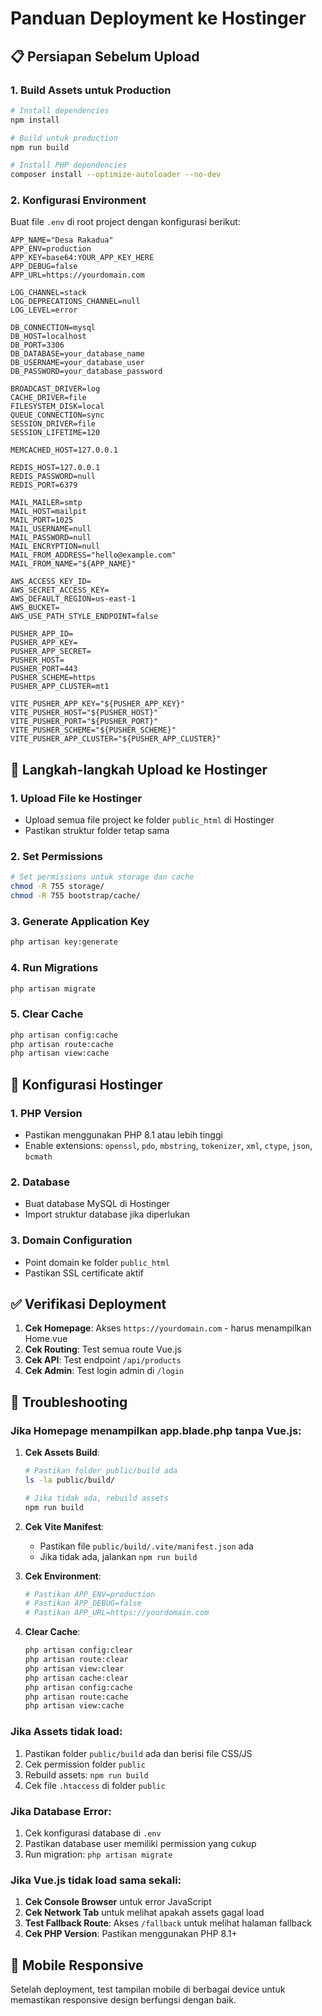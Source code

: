 # Panduan Deployment ke Hostinger

## 📋 Persiapan Sebelum Upload

### 1. Build Assets untuk Production
```bash
# Install dependencies
npm install

# Build untuk production
npm run build

# Install PHP dependencies
composer install --optimize-autoloader --no-dev
```

### 2. Konfigurasi Environment
Buat file `.env` di root project dengan konfigurasi berikut:

```env
APP_NAME="Desa Rakadua"
APP_ENV=production
APP_KEY=base64:YOUR_APP_KEY_HERE
APP_DEBUG=false
APP_URL=https://yourdomain.com

LOG_CHANNEL=stack
LOG_DEPRECATIONS_CHANNEL=null
LOG_LEVEL=error

DB_CONNECTION=mysql
DB_HOST=localhost
DB_PORT=3306
DB_DATABASE=your_database_name
DB_USERNAME=your_database_user
DB_PASSWORD=your_database_password

BROADCAST_DRIVER=log
CACHE_DRIVER=file
FILESYSTEM_DISK=local
QUEUE_CONNECTION=sync
SESSION_DRIVER=file
SESSION_LIFETIME=120

MEMCACHED_HOST=127.0.0.1

REDIS_HOST=127.0.0.1
REDIS_PASSWORD=null
REDIS_PORT=6379

MAIL_MAILER=smtp
MAIL_HOST=mailpit
MAIL_PORT=1025
MAIL_USERNAME=null
MAIL_PASSWORD=null
MAIL_ENCRYPTION=null
MAIL_FROM_ADDRESS="hello@example.com"
MAIL_FROM_NAME="${APP_NAME}"

AWS_ACCESS_KEY_ID=
AWS_SECRET_ACCESS_KEY=
AWS_DEFAULT_REGION=us-east-1
AWS_BUCKET=
AWS_USE_PATH_STYLE_ENDPOINT=false

PUSHER_APP_ID=
PUSHER_APP_KEY=
PUSHER_APP_SECRET=
PUSHER_HOST=
PUSHER_PORT=443
PUSHER_SCHEME=https
PUSHER_APP_CLUSTER=mt1

VITE_PUSHER_APP_KEY="${PUSHER_APP_KEY}"
VITE_PUSHER_HOST="${PUSHER_HOST}"
VITE_PUSHER_PORT="${PUSHER_PORT}"
VITE_PUSHER_SCHEME="${PUSHER_SCHEME}"
VITE_PUSHER_APP_CLUSTER="${PUSHER_APP_CLUSTER}"
```

## 🚀 Langkah-langkah Upload ke Hostinger

### 1. Upload File ke Hostinger
- Upload semua file project ke folder `public_html` di Hostinger
- Pastikan struktur folder tetap sama

### 2. Set Permissions
```bash
# Set permissions untuk storage dan cache
chmod -R 755 storage/
chmod -R 755 bootstrap/cache/
```

### 3. Generate Application Key
```bash
php artisan key:generate
```

### 4. Run Migrations
```bash
php artisan migrate
```

### 5. Clear Cache
```bash
php artisan config:cache
php artisan route:cache
php artisan view:cache
```

## 🔧 Konfigurasi Hostinger

### 1. PHP Version
- Pastikan menggunakan PHP 8.1 atau lebih tinggi
- Enable extensions: `openssl`, `pdo`, `mbstring`, `tokenizer`, `xml`, `ctype`, `json`, `bcmath`

### 2. Database
- Buat database MySQL di Hostinger
- Import struktur database jika diperlukan

### 3. Domain Configuration
- Point domain ke folder `public_html`
- Pastikan SSL certificate aktif

## ✅ Verifikasi Deployment

1. **Cek Homepage**: Akses `https://yourdomain.com` - harus menampilkan Home.vue
2. **Cek Routing**: Test semua route Vue.js
3. **Cek API**: Test endpoint `/api/products`
4. **Cek Admin**: Test login admin di `/login`

## 🐛 Troubleshooting

### Jika Homepage menampilkan app.blade.php tanpa Vue.js:
1. **Cek Assets Build**:
   ```bash
   # Pastikan folder public/build ada
   ls -la public/build/
   
   # Jika tidak ada, rebuild assets
   npm run build
   ```

2. **Cek Vite Manifest**:
   - Pastikan file `public/build/.vite/manifest.json` ada
   - Jika tidak ada, jalankan `npm run build`

3. **Cek Environment**:
   ```bash
   # Pastikan APP_ENV=production
   # Pastikan APP_DEBUG=false
   # Pastikan APP_URL=https://yourdomain.com
   ```

4. **Clear Cache**:
   ```bash
   php artisan config:clear
   php artisan route:clear
   php artisan view:clear
   php artisan cache:clear
   php artisan config:cache
   php artisan route:cache
   php artisan view:cache
   ```

### Jika Assets tidak load:
1. Pastikan folder `public/build` ada dan berisi file CSS/JS
2. Cek permission folder `public`
3. Rebuild assets: `npm run build`
4. Cek file `.htaccess` di folder `public`

### Jika Database Error:
1. Cek konfigurasi database di `.env`
2. Pastikan database user memiliki permission yang cukup
3. Run migration: `php artisan migrate`

### Jika Vue.js tidak load sama sekali:
1. **Cek Console Browser** untuk error JavaScript
2. **Cek Network Tab** untuk melihat apakah assets gagal load
3. **Test Fallback Route**: Akses `/fallback` untuk melihat halaman fallback
4. **Cek PHP Version**: Pastikan menggunakan PHP 8.1+

## 📱 Mobile Responsive
Setelah deployment, test tampilan mobile di berbagai device untuk memastikan responsive design berfungsi dengan baik.
